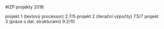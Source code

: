 #IZP projekty 2018

projekt 1 (textový processor) 2.7/5
projekt 2 (iterační výpočty) 7.5/7
projekt 3 (práce s dat. strukturami) 9.2/10